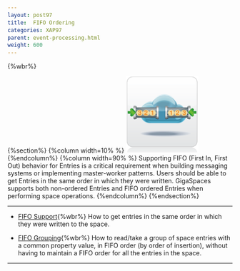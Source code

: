 ```yaml
---
layout: post97
title:  FIFO Ordering
categories: XAP97
parent: event-processing.html
weight: 600
---
```


{%wbr%}

{%section%}
{%column width=10% %}
![fifo-groups.png](/attachment_files/subject/fifo-groups.png)
{%endcolumn%}
{%column width=90% %}
Supporting FIFO (First In, First Out) behavior for Entries is a critical requirement when building messaging systems or implementing master-worker patterns. Users should be able to get Entries in the same order in which they were written. GigaSpaces supports both non-ordered Entries and FIFO ordered Entries when performing space operations.
{%endcolumn%}
{%endsection%}

<hr/>

- [FIFO Support](./fifo-support.html){%wbr%}
How to get entries in the same order in which they were written to the space.

- [FIFO Grouping](./fifo-grouping.html){%wbr%}
How to read/take a group of space entries with a common property value, in FIFO order (by order of insertion), without having to maintain a FIFO order for all the entries in the space.
<hr/>

